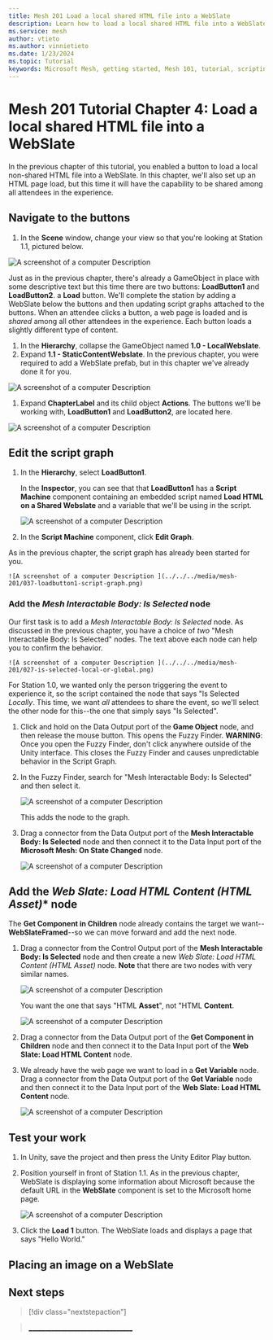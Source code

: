 ```yaml
---
title: Mesh 201 Load a local shared HTML file into a WebSlate
description: Learn how to load a local shared HTML file into a WebSlate.
ms.service: mesh
author: vtieto
ms.author: vinnietieto
ms.date: 1/23/2024
ms.topic: Tutorial
keywords: Microsoft Mesh, getting started, Mesh 101, tutorial, scripting, visual scripting, code, coding, interactivity, webslates, HTML
---
```


# Mesh 201 Tutorial Chapter 4: Load a local shared HTML file into a WebSlate

In the previous chapter of this tutorial, you enabled a button to load a local non-shared HTML file into a WebSlate. In this chapter, we'll also set up an HTML page load, but this time it will have the capability to be shared among all attendees in the experience.

## Navigate to the buttons

1. In the **Scene** window, change your view so that you're looking at Station 1.1, pictured below.

![A screenshot of a computer Description ](../../../media/mesh-201/032-station-one-one.png)

Just as in the previous chapter, there's already a GameObject in place with some descriptive text but this time there are two buttons: **LoadButton1** and **LoadButton2**.  a **Load** button. We'll complete the station by adding a WebSlate below the buttons and then updating script graphs attached to the buttons. When an attendee clicks a button, a web page is loaded and is *shared* among all other attendees in the experience. Each button loads a slightly different type of content.

1. In the **Hierarchy**, collapse the GameObject named **1.0 - LocalWebslate**.
1. Expand **1.1 - StaticContentWebslate**. In the previous chapter, you were required to add a WebSlate prefab, but in this chapter we've already done it for you.

![A screenshot of a computer Description ](../../../media/mesh-201/033-slate-in-hierarchy.png)

1. Expand **ChapterLabel** and its child object **Actions**. The buttons we'll be working with, **LoadButton1** and **LoadButton2**, are located here.

![A screenshot of a computer Description ](../../../media/mesh-201/034-buttons-in-hierarchy.png)

## Edit the script graph

1. In the **Hierarchy**, select **LoadButton1**.

    In the **Inspector**, you can see that that **LoadButton1** has a **Script Machine** component containing an embedded script named **Load HTML on a Shared Webslate** and a variable that we'll be using in the script.

    ![A screenshot of a computer Description ](../../../media/mesh-201/035-loadbutton1-script-graph.png)

1. In the **Script Machine** component, click **Edit Graph**. 

As in the previous chapter, the script graph has already been started for you.

    ![A screenshot of a computer Description ](../../../media/mesh-201/037-loadbutton1-script-graph.png)

### Add the *Mesh Interactable Body: Is Selected* node

Our first task is to add a *Mesh Interactable Body: Is Selected* node. As discussed in the previous chapter, you have a choice of *two* "Mesh Interactable Body: Is Selected" nodes. The text above each node can help you to confirm the behavior.

    ![A screenshot of a computer Description ](../../../media/mesh-201/027-is-selected-local-or-global.png)

For Station 1.0, we wanted only the person triggering the event to experience it, so the script contained the node that says "Is Selected *Locally*. This time, we want *all* attendees to share the event, so we'll select the other node for this--the one that simply says "Is Selected".

1. Click and hold on the Data Output port of the **Game Object** node, and then release the mouse button. This opens the Fuzzy Finder. **WARNING**: Once you open the Fuzzy Finder, don't click anywhere outside of the Unity interface. This closes the Fuzzy Finder and causes unpredictable behavior in the Script Graph.
1. In the Fuzzy Finder, search for "Mesh Interactable Body: Is Selected" and then select it. 

    ![A screenshot of a computer Description ](../../../media/mesh-201/038-is-selected-menu-item.png)

    This adds the node to the graph.

1. Drag a connector from the Data Output port of the **Mesh Interactable Body: Is Selected** node and then connect it to the Data Input port of the **Microsoft Mesh: On State Changed** node.

    ![A screenshot of a computer Description ](../../../media/mesh-201/039-connect-to-on-state-changed.png)

## Add the *Web Slate: Load HTML Content (HTML Asset)** node

The **Get Component in Children** node already contains the target we want--**WebSlateFramed**--so we can move forward and add the next node.

1. Drag a connector from the Control Output port of the **Mesh Interactable Body: Is Selected** node and then create a new *Web Slate: Load HTML Content (HTML Asset)* node. **Note** that there are two nodes with very similar names. 

    ![A screenshot of a computer Description ](../../../media/mesh-201/023-load-html-content.png)

    You want the one that says "HTML **Asset**", not "HTML **Content**.

    ![A screenshot of a computer Description ](../../../media/mesh-201/024-node-content-or-asset.png)

1. Drag a connector from the Data Output port of the **Get Component in Children** node and then connect it to the Data Input port of the **Web Slate: Load HTML Content** node.

1. We already have the web page we want to load in a **Get Variable** node. Drag a connector from the Data Output port of the **Get Variable** node and then connect it to the Data Input port of the **Web Slate: Load HTML Content** node.

    ![A screenshot of a computer Description ](../../../media/mesh-201/041-connect-variable-node.png)

## Test your work

1. In Unity, save the project and then press the Unity Editor Play button.

1. Position yourself in front of Station 1.1. As in the previous chapter, WebSlate is displaying some information about Microsoft because the default URL in the **WebSlate** component is set to the Microsoft home page.

    ![A screenshot of a computer Description ](../../../media/mesh-201/042-station-one-one-with-default-homepage.png)

1. Click the **Load 1** button. The WebSlate loads and displays a page that says "Hello World."


## Placing an image on a WebSlate











## Next steps

> [!div class="nextstepaction"]

> [________________________________](TBD)

